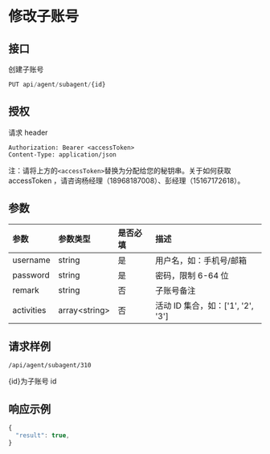 # 修改子账号

## 接口

创建子账号

```javascript
PUT api/agent/subagent/{id}
```

## 授权

请求 header

```http
Authorization: Bearer <accessToken>
Content-Type: application/json
```

注：请将上方的`<accessToken>`替换为分配给您的秘钥串。关于如何获取 accessToken ，请咨询杨经理（18968187008）、彭经理（15167172618）。

## 参数

| 参数 | 参数类型 | 是否必填 | 描述 |
| :--- | :--- | :--- | :--- |
| username | string | 是 | 用户名，如：手机号/邮箱 |
| password | string | 是 | 密码，限制 6-64 位 |
| remark | string | 否 | 子账号备注 |
| activities | array&lt;string&gt; | 否 | 活动 ID 集合，如：\['1', '2', '3'\] |

## 请求样例

```text
/api/agent/subagent/310
```

{id}为子账号 id

## 响应示例

```javascript
{
  "result": true,
}
```

